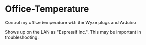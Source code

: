 # Office-Temperature
 Control my office temperature with the Wyze plugs and Arduino


Shows up on the LAN as "Espressif Inc.".  This may be important in troubleshooting.
